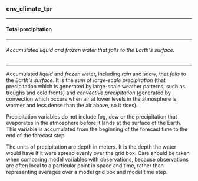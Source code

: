 ### env_climate_tpr



------
#### Total precipitation



------
###### Accumulated liquid and frozen water that falls to the Earth's surface.



------
Accumulated *liquid* and *frozen* water, including *rain* and *snow*, that *falls* to the *Earth's surface*. It is the *sum* of *large-scale precipitation* (that precipitation which is generated by large-scale weather patterns, such as troughs and cold fronts) and *convective precipitation* (generated by convection which occurs when air at lower levels in the atmosphere is warmer and less dense than the air above, so it rises).

Precipitation variables do not include fog, dew or the precipitation that evaporates in the atmosphere before it lands at the surface of the Earth. This variable is accumulated from the beginning of the forecast time to the end of the forecast step.

The units of precipitation are depth in meters. It is the depth the water would have if it were spread evenly over the grid box. Care should be taken when comparing model variables with observations, because observations are often local to a particular point in space and time, rather than representing averages over a model grid box and model time step.